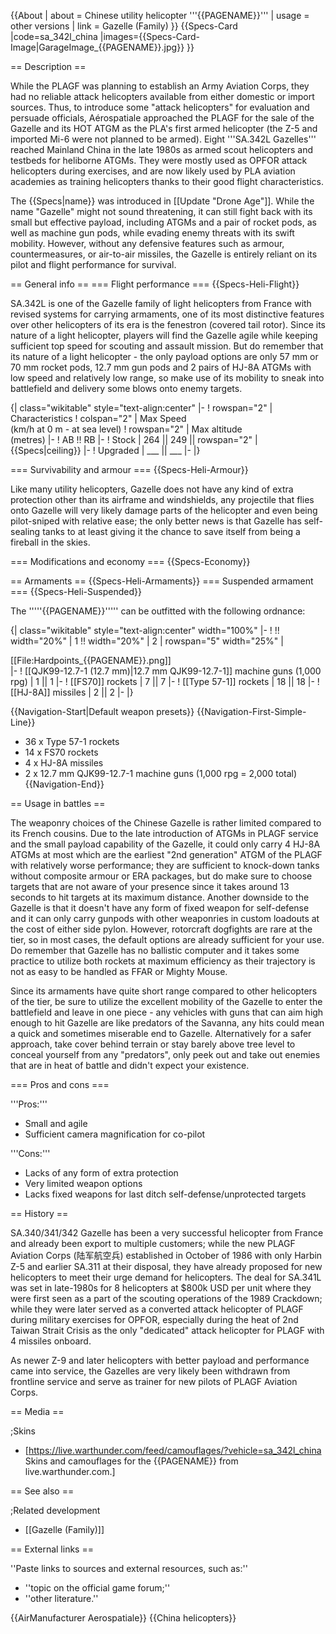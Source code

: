 {{About
| about = Chinese utility helicopter '''{{PAGENAME}}'''
| usage = other versions
| link = Gazelle (Family)
}}
{{Specs-Card
|code=sa_342l_china
|images={{Specs-Card-Image|GarageImage_{{PAGENAME}}.jpg}}
}}

== Description ==
<!-- ''In the description, the first part should be about the history of and the creation and combat usage of the helicopter, as well as its key features. In the second part, tell the reader about the helicopter in the game. Insert a screenshot of the vehicle, so that if the novice player does not remember the vehicle by name, he will immediately understand what kind of vehicle the article is talking about.'' -->
While the PLAGF was planning to establish an Army Aviation Corps, they had no reliable attack helicopters available from either domestic or import sources. Thus, to introduce some "attack helicopters" for evaluation and persuade officials, Aérospatiale approached the PLAGF for the sale of the Gazelle and its HOT ATGM as the PLA's first armed helicopter (the Z-5 and imported Mi-6 were not planned to be armed). Eight '''SA.342L Gazelles''' reached Mainland China in the late 1980s as armed scout helicopters and testbeds for heliborne ATGMs. They were mostly used as OPFOR attack helicopters during exercises, and are now likely used by PLA aviation academies as training helicopters thanks to their good flight characteristics.

The {{Specs|name}} was introduced in [[Update "Drone Age"]]. While the name "Gazelle" might not sound threatening, it can still fight back with its small but effective payload, including ATGMs and a pair of rocket pods, as well as machine gun pods, while evading enemy threats with its swift mobility. However, without any defensive features such as armour, countermeasures, or air-to-air missiles, the Gazelle is entirely reliant on its pilot and flight performance for survival.

== General info ==
=== Flight performance ===
{{Specs-Heli-Flight}}
<!-- ''Describe how the helicopter behaves in the air. Speed, manoeuvrability, acceleration and allowable loads - these are the most important characteristics of the vehicle.'' -->
SA.342L is one of the Gazelle family of light helicopters from France with revised systems for carrying armaments, one of its most distinctive features over other helicopters of its era is the fenestron (covered tail rotor). Since its nature of a light helicopter, players will find the Gazelle agile while keeping sufficient top speed for scouting and assault mission. But do remember that its nature of a light helicopter - the only payload options are only 57 mm or 70 mm rocket pods, 12.7 mm gun pods and 2 pairs of HJ-8A ATGMs with low speed and relatively low range, so make use of its mobility to sneak into battlefield and delivery some blows onto enemy targets.

{| class="wikitable" style="text-align:center"
|-
! rowspan="2" | Characteristics
! colspan="2" | Max Speed<br>(km/h at 0 m - at sea level)
! rowspan="2" | Max altitude<br>(metres)
|-
! AB !! RB
|-
! Stock
| 264 || 249 || rowspan="2" | {{Specs|ceiling}}
|-
! Upgraded
| ___ || ___
|-
|}

=== Survivability and armour ===
{{Specs-Heli-Armour}}
<!-- ''Examine the survivability of the helicopter. Note how vulnerable the structure is and how secure the pilot is, whether the fuel tanks are armoured, etc. Describe the armour, if there is any, and also mention the vulnerability of other critical systems.'' -->
Like many utility helicopters, Gazelle does not have any kind of extra protection other than its airframe and windshields, any projectile that flies onto Gazelle will very likely damage parts of the helicopter and even being pilot-sniped with relative ease; the only better news is that Gazelle has self-sealing tanks to at least giving it the chance to save itself from being a fireball in the skies.

=== Modifications and economy ===
{{Specs-Economy}}

== Armaments ==
{{Specs-Heli-Armaments}}
=== Suspended armament ===
{{Specs-Heli-Suspended}}
<!-- ''Describe the helicopter's suspended armament: additional cannons under the winglets, any bombs, and rockets. Since any helicopter is essentially only a platform for suspended weaponry, this section is significant and deserves your special attention. If there is no suspended weaponry remove this subsection.'' -->

The '''''{{PAGENAME}}''''' can be outfitted with the following ordnance:

{| class="wikitable" style="text-align:center" width="100%"
|-
! !! width="20%" | 1 !! width="20%" | 2
| rowspan="5" width="25%" | <div class="ttx-image">[[File:Hardpoints_{{PAGENAME}}.png]]</div>
|-
! [[QJK99-12.7-1 (12.7 mm)|12.7 mm QJK99-12.7-1]] machine guns (1,000 rpg)
| 1 || 1
|-
! [[FS70]] rockets
| 7 || 7
|-
! [[Type 57-1]] rockets
| 18 || 18
|-
! [[HJ-8A]] missiles
| 2 || 2
|-
|}

{{Navigation-Start|Default weapon presets}}
{{Navigation-First-Simple-Line}}
* 36 x Type 57-1 rockets
* 14 x FS70 rockets
* 4 x HJ-8A missiles
* 2 x 12.7 mm QJK99-12.7-1 machine guns (1,000 rpg = 2,000 total)
{{Navigation-End}}

== Usage in battles ==
<!-- ''Describe the tactics of playing in a helicopter, the features of using the helicopter in a team and advice on tactics. Refrain from creating a "guide" - do not impose a single point of view, but instead, give the reader food for thought. Examine the most dangerous enemies and give recommendations on fighting them. If necessary, note the specifics of the game in different modes (AB, RB, SB).'' -->
The weaponry choices of the Chinese Gazelle is rather limited compared to its French cousins. Due to the late introduction of ATGMs in PLAGF service and the small payload capability of the Gazelle, it could only carry 4 HJ-8A ATGMs at most which are the earliest "2nd generation" ATGM of the PLAGF with relatively worse performance; they are sufficient to knock-down tanks without composite armour or ERA packages, but do make sure to choose targets that are not aware of your presence since it takes around 13 seconds to hit targets at its maximum distance. Another downside to the Gazelle is that it doesn't have any form of fixed weapon for self-defense and it can only carry gunpods with other weaponries in custom loadouts at the cost of either side pylon. However, rotorcraft dogfights are rare at the tier, so in most cases, the default options are already sufficient for your use. Do remember that Gazelle has no ballistic computer and it takes some practice to utilize both rockets at maximum efficiency as their trajectory is not as easy to be handled as FFAR or Mighty Mouse.

Since its armaments have quite short range compared to other helicopters of the tier, be sure to utilize the excellent mobility of the Gazelle to enter the battlefield and leave in one piece - any vehicles with guns that can aim high enough to hit Gazelle are like predators of the Savanna, any hits could mean a quick and sometimes miserable end to Gazelle. Alternatively for a safer approach, take cover behind terrain or stay barely above tree level to conceal yourself from any "predators", only peek out and take out enemies that are in heat of battle and didn't expect your existence.

=== Pros and cons ===
<!-- ''Summarise and briefly evaluate the vehicle in terms of its characteristics and combat effectiveness. Mark its pros and cons in the bulleted list. Try not to use more than 6 points for each of the characteristics. Avoid using categorical definitions such as "bad", "good" and the like - use substitutions with softer forms such as "inadequate" and "effective".'' -->

'''Pros:'''

* Small and agile
* Sufficient camera magnification for co-pilot

'''Cons:'''

* Lacks of any form of extra protection
* Very limited weapon options
* Lacks fixed weapons for last ditch self-defense/unprotected targets

== History ==
<!-- ''Describe the history of the creation and combat usage of the helicopter in more detail than in the introduction. If the historical reference turns out to be too long, take it to a separate article, taking a link to the article about the vehicle and adding a block "/History" (example: <nowiki>https://wiki.warthunder.com/(Vehicle-name)/History</nowiki>) and add a link to it here using the <code>main</code> template. Be sure to reference text and sources by using <code><nowiki><ref></ref></nowiki></code>, as well as adding them at the end of the article with <code><nowiki><references /></nowiki></code>. This section may also include the vehicle's dev blog entry (if applicable) and the in-game encyclopedia description (under <code><nowiki>=== In-game description ===</nowiki></code>, also if applicable).'' -->
SA.340/341/342 Gazelle has been a very successful helicopter from France and already been export to multiple customers; while the new PLAGF Aviation Corps (陆军航空兵) established in October of 1986 with only Harbin Z-5 and earlier SA.311 at their disposal, they have already proposed for new helicopters to meet their urge demand for helicopters. The deal for SA.341L was set in late-1980s for 8 helicopters at $800k USD per unit where they were first seen as a part of the scouting operations of the 1989 Crackdown; while they were later served as a converted attack helicopter of PLAGF during military exercises for OPFOR, especially during the heat of 2nd Taiwan Strait Crisis as the only "dedicated" attack helicopter for PLAGF with 4 missiles onboard.

As newer Z-9 and later helicopters with better payload and performance came into service, the Gazelles are very likely been withdrawn from frontline service and serve as trainer for new pilots of PLAGF Aviation Corps.

== Media ==
<!-- ''Excellent additions to the article would be video guides, screenshots from the game, and photos.'' -->

;Skins

* [https://live.warthunder.com/feed/camouflages/?vehicle=sa_342l_china Skins and camouflages for the {{PAGENAME}} from live.warthunder.com.]

== See also ==
<!-- ''Links to the articles on the War Thunder Wiki that you think will be useful for the reader, for example:''
* ''reference to the series of the helicopter;''
* ''links to approximate analogues of other nations and research trees.'' -->

;Related development

* [[Gazelle (Family)]]

== External links ==
<!-- ''Paste links to sources and external resources, such as:''
* ''topic on the official game forum;''
* ''other literature.'' -->
''Paste links to sources and external resources, such as:''

* ''topic on the official game forum;''
* ''other literature.''

{{AirManufacturer Aerospatiale}}
{{China helicopters}}